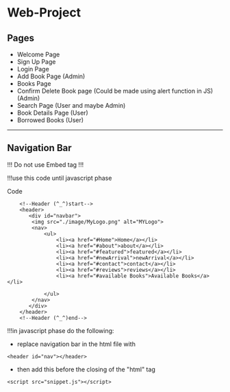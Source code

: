 # Web-Project

## Pages

- Welcome Page
- Sign Up Page
- Login Page
- Add Book Page (Admin)
- Books Page
- Confirm Delete Book page (Could be made using alert function in JS) (Admin)
- Search Page (User and maybe Admin)
- Book Details Page (User)
- Borrowed Books (User)

----------

## Navigation Bar

!!! Do not use Embed tag !!!

!!!use this code until javascript phase

Code

```
    <!--Header (^_^)start-->
    <header>
       <div id="navbar">
        <img src="./image/MyLogo.png" alt="MYLogo">
        <nav>
            <ul>
                <li><a href="#Home">Home</a></li>
                <li><a href="#about">about</a></li>
                <li><a href="#featured">featured</a></li>
                <li><a href="#newArrival">newArrival</a></li>
                <li><a href="#contact">contact</a></li>
                <li><a href="#reviews">reviews</a></li>
                <li><a href="#available Books">Available Books</a></li>
            
            </ul>
        </nav>
       </div>
    </header>
    <!--Header (^_^)end-->

```

!!!in javascript phase do the following:

- replace navigation bar in the html file with

```
<header id="nav"></header>
```

- then add this before the closing of the "html" tag

```
<script src="snippet.js"></script>
```
